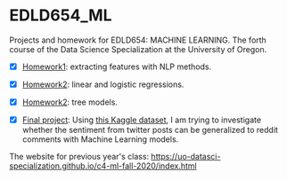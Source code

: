 # EDLD654_ML
Projects and homework for EDLD654: MACHINE LEARNING. The forth course of the Data Science Specialization at the University of Oregon.

- [x] [Homework1](https://wanjiag.github.io/EDLD654_ML/hw1_producing_features.html): extracting features with NLP methods.

- [x] [Homework2](https://wanjiag.github.io/EDLD654_ML/hw2.html): linear and logistic regressions.

- [x] [Homework2](https://wanjiag.github.io/EDLD654_ML/hw3.html): tree models.

- [x] [Final project](https://wanjiag.github.io/EDLD654_ML/final_project/final_project.html): Using [this Kaggle dataset](https://www.kaggle.com/cosmos98/twitter-and-reddit-sentimental-analysis-dataset), I am trying to investigate whether the sentiment from twitter posts can be generalized to reddit comments with Machine Learning models. 

The website for previous year's class: https://uo-datasci-specialization.github.io/c4-ml-fall-2020/index.html
